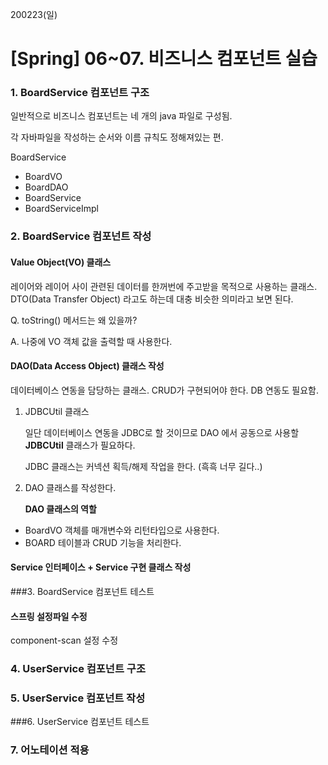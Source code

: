 200223(일)

# [Spring] 06~07. 비즈니스 컴포넌트 실습



### 1. BoardService 컴포넌트 구조

일반적으로 비즈니스 컴포넌트는 네 개의 java 파일로 구성됨.

각 자바파일을 작성하는 순서와 이름 규칙도 정해져있는 편.

BoardService

- BoardVO
- BoardDAO
- BoardService
- BoardServiceImpl





### 2. BoardService 컴포넌트 작성

#### Value Object(VO) 클래스

레이어와 레이어 사이 관련된 데이터를 한꺼번에 주고받을 목적으로 사용하는 클래스. DTO(Data Transfer Object) 라고도 하는데 대충 비슷한 의미라고 보면 된다.

Q. toString() 메서드는 왜 있을까?

A. 나중에 VO 객체 값을 출력할 때 사용한다.



#### DAO(Data Access Object) 클래스 작성

데이터베이스 연동을 담당하는 클래스.  CRUD가 구현되어야 한다. DB 연동도 필요함.

1. JDBCUtil 클래스

   일단 데이터베이스 연동을 JDBC로 할 것이므로 DAO 에서 공동으로 사용할 **JDBCUtil** 클래스가 필요하다.

   JDBC 클래스는 커넥션 획득/해제 작업을 한다. (흑흑 너무 길다..)

2. DAO 클래스를 작성한다.

   **DAO  클래스의 역할**

- BoardVO 객체를 매개변수와 리턴타입으로 사용한다.
- BOARD 테이블과 CRUD 기능을 처리한다.



#### Service 인터페이스 + Service 구현 클래스 작성



###3. BoardService 컴포넌트 테스트

#### 스프링 설정파일 수정

component-scan 설정 수정





### 4. UserService 컴포넌트 구조

### 5. UserService 컴포넌트 작성

###6. UserService 컴포넌트 테스트

### 7. 어노테이션 적용





